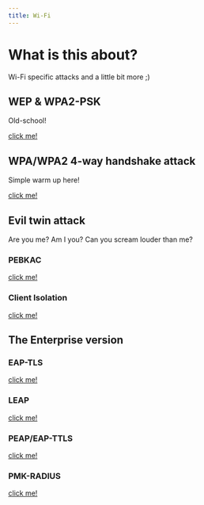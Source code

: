 ```yaml
---
title: Wi-Fi
---
```

# What is this about?
Wi-Fi specific attacks and a little bit more ;)

## WEP & WPA2-PSK
Old-school!

[click me!](./wep-wpa-psk)

## WPA/WPA2 4-way handshake attack
Simple warm up here!

[click me!](./4whs)

## Evil twin attack
Are you me? Am I you? Can you scream louder than me?

### PEBKAC
[click me!](./pebkac)

### Client Isolation
[click me!](./client-isolation)


## The Enterprise version

### EAP-TLS
[click me!](./eap-tls)

### LEAP
[click me!](./leap)

### PEAP/EAP-TTLS
[click me!](./peap-eap-ttls)

### PMK-RADIUS
[click me!](./pmk-radius)

